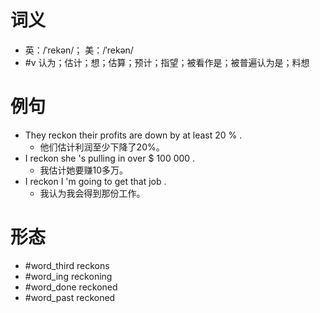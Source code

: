 # 词义
- 英：/ˈrekən/； 美：/ˈrekən/
- #v 认为；估计；想；估算；预计；指望；被看作是；被普遍认为是；料想
# 例句
- They reckon their profits are down by at least 20 % .
	- 他们估计利润至少下降了20%。
- I reckon she 's pulling in over $ 100 000 .
	- 我估计她要赚10多万。
- I reckon I 'm going to get that job .
	- 我认为我会得到那份工作。
# 形态
- #word_third reckons
- #word_ing reckoning
- #word_done reckoned
- #word_past reckoned

